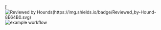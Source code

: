 [![Reviewed by Hounds(https://img.shields.io/badge/Reviewed_by-Hound-8E64B0.svg)](https://houndci.com)
![example workflow](https://github.com/nnesta/react-app/actions/workflows/node.js.yml/badge.svg)
